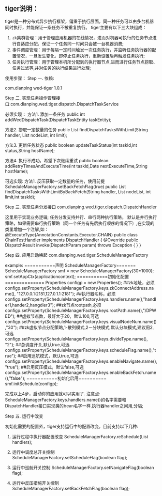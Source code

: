 ## tiger说明：
tiger是一种分布式异步执行框架，偏重于执行层面，同一种任务可以由多台机器同时执行，并能保证一条任务不被重复执行。
tiger主要有以下三大块组成：
1. zk集群管理：用于管理应用机器的在线情况，进而对机器可执行的任务节点进行自适应分配，保证一个任务同一时间只会被一台机器消费;
2. 事件调度管理：用于每隔一定时间触发一次任务执行，并监听任务执行器的配置情况，一旦发生变化，即停止任务执行，重新设置后再触发任务执行;
3. 任务执行管理：用于管理本机所分配到的执行器节点,进而进行任务节点捞取、任务过滤等,并对任务的执行结果进行处理;

使用步骤：
Step 一. 依赖:

<groupId>com.dianping</groupId>
<artifactId>wed-tiger</artifactId>
<version>1.0.1</version>

Step 二. 实现任务操作管理接口:com.dianping.wed.tiger.dispatch.DispatchTaskService

必须实现：
方法1. 添加一条任务
public int addWedDispatchTask(DispatchTaskEntity taskEntity);

方法2. 捞取一定数量的任务
public List<DispatchTaskEntity> findDispatchTasksWithLimit(String handler, List<Integer> nodeList, int limit);

方法3. 更新任务状态
public boolean updateTaskStatus(int taskId,int status,String hostName);

方法4. 执行不成功，希望下次继续重试
public boolean addRetryTimesAndExecuteTime(int taskId,Date nextExecuteTime,String hostName);

可选实现:
方法1. 反压获取一定数量的任务，使用前提ScheduleManagerFactory.setBackFetchFlag(true)
public List<DispatchTaskEntity> findDispatchTasksWithLimitByBackFetch(String handler, List<Integer> nodeList, int limit,int taskId);


Step 三. 实现任务分发接口 com.dianping.wed.tiger.dispatch.DispatchHandler

这里用于实现业务逻辑;
任务分发支持并行、串行两种执行策略。
默认是并行执行策略，如果需要串行执行策略（同一个任务有先后执行顺序的情况下）,在实现的类里增加一个注解,如：
@ExecuteType(AnnotationConstants.Executor.CHAIN)
public class ChainTestHandler implements DispatchHandler {
	@Override
	public DispatchResult invoke(DispatchParam param) throws Exception {
	}
}

Step 四. 应用启动唤起 com.dianping.wed.tiger.ScheduleManagerFactory

example:
===========声明 ScheduleManagerFactory=======
ScheduleManagerFactory smf = new ScheduleManagerFactory(30*1000);
smf.setAppCtx(applicationcontext);
===========初始化配置==============
Properties configp = new Properties();
##zk地址，必须
configp.setProperty(ScheduleManagerFactory.keys.zkConnectAddress.name(), "127.0.0.1:2181,127.0.1.1:2181");
##执行器名称，必须
configp.setProperty(ScheduleManagerFactory.keys.handlers.name(),"handler1,hander2,hangdler3");
##zk节点rootpath,必须
configp.setProperty(ScheduleManagerFactory.keys.rootPath.name(),"/DPWED");
##虚拟节点数，最好大于20，默认100,可选
configp.setProperty(ScheduleManagerFactory.keys.visualNodeNum.name(),"30");
##zk虚拟节点分配策略,1-散列模式,2－分块模式,默认分块模式,建议用2,可选
configp.setProperty(ScheduleManagerFactory.keys.divideType.name(), "2");
##总调度开关,默认true,可选
configp.setProperty(ScheduleManagerFactory.keys.scheduleFlag.name(),"true");
##启用巡航模式，默认true,可选
configp.setProperty(ScheduleManagerFactory.keys.enableNavigate.name(),"true");
##启用反压模式，默认false,可选
configp.setProperty(ScheduleManagerFactory.keys.enableBackFetch.name(),"false");
===========初始化启用==========
smf.initSchedule(configp);

完成以上4步，启动你的应用就可以实用了.
注意点:
ScheduleManagerFactory.keys.handlers.name()的名字需要和DispatchHandler接口实现类的bean名字一样,执行器handler之间用,分隔;

Step 五. 运行中改变

初始化需要的配置外，tiger支持运行中的配置改变，目前支持以下几种:

1. 运行过程中执行器配置改变
ScheduleManagerFactory.reSchedule(List<String> handlers);

2. 运行中调度总开关控制
ScheduleManagerFactory.setScheduleFlag(boolean flag);

3. 运行中巡航开关控制
ScheduleManagerFactory.setNavigateFlag(boolean flag);

4. 运行中反压措施开关控制
ScheduleManagerFactory.setBackFetchFlag(boolean flag);

















